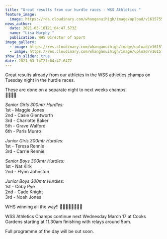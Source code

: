 ```yaml
---
title: "Great results from our hurdle races - WSS Athletics "
feature_image:
  image: https://res.cloudinary.com/whanganuihigh/image/upload/v1615755903/News/both-boys-and-girls.jpg
news_author:
  date: 2021-03-10T21:04:47.573Z
  name: "Lisa Murphy "
  publication: WHS Director of Sport
image_gallery:
  - image: https://res.cloudinary.com/whanganuihigh/image/upload/v1615756288/News/WSS_Athletics_Champs_HURDLES_BOYS.jpg
  - image: https://res.cloudinary.com/whanganuihigh/image/upload/v1615756305/News/WSS_Athletics_Champs_HURDLES_GIRLS.jpg
show_in_slider: true
date: 2021-03-14T21:04:47.647Z
---
```

Great results already from our athletes in the WSS athletics champs on Tuesday night in the hurdle races.  

These are done on a separate night to next weeks champs!  
💚💛💚💛  

*Senior Girls 300mtr Hurdles:*  
1st - Maggie Jones  
2nd - Casie Glentworth  
3rd - Charlotte Baker  
5th - Grave Walford  
6th - Paris Munro  

*Junior Girls 300mtr Hurdles:*  
1st - Teresa Rennie  
3rd - Carrie Rennie  

*Senior Boys 300mtr Hurdles:*  
1st - Nat Kirk  
2nd - Flynn Johnston  

*Junior Boys 300mtr Hurdles:*  
1st - Coby Pye  
2nd - Cade Knight  
3rd - Noah Jones  

WHS winning all the way!! 💚💛💪🏻💪🏻💛💚  

WSS Athletics Champs continue next Wednesday March 17 at Cooks Gardens starting at 11.30am finishing with relays around 5pm.  

Full programme of the day will be out soon.